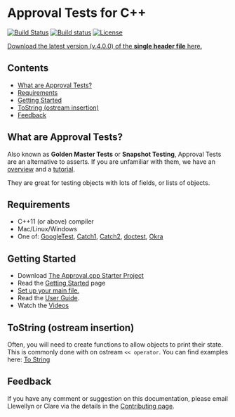 <!--
GENERATED FILE - DO NOT EDIT
This file was generated by [MarkdownSnippets](https://github.com/SimonCropp/MarkdownSnippets).
Source File: /mdsource/README.source.md
To change this file edit the source file and then execute ./run_markdown_templates.sh.
-->

<a id="top"></a>

# Approval Tests for C++

[![Build Status](https://api.travis-ci.org/approvals/ApprovalTests.cpp.svg?branch=master)](https://travis-ci.org/approvals/ApprovalTests.cpp) [![Build status](https://ci.appveyor.com/api/projects/status/lf3i76ije89oihi5?svg=true)](https://ci.appveyor.com/project/isidore/approvaltests-cpp) [![License](https://img.shields.io/badge/License-Apache%202.0-blue.svg)](https://opensource.org/licenses/Apache-2.0)

<a href="https://github.com/approvals/ApprovalTests.cpp/releases/download/v.4.0.0/ApprovalTests.v.4.0.0.hpp">Download the latest version (v.4.0.0) of the **single header file** here.</a>

<!-- toc -->
## Contents

  * [What are Approval Tests?](#what-are-approval-tests)
  * [Requirements](#requirements)
  * [Getting Started](#getting-started)
  * [ToString (ostream insertion)](#tostring-ostream-insertion)
  * [Feedback](#feedback)
<!-- endtoc -->


## What are Approval Tests?

Also known as **Golden Master Tests** or **Snapshot Testing**, Approval Tests are an alternative to asserts. If you are unfamiliar with them, we have an [overview](/doc/Overview.md#top) and a [tutorial](/doc/Tutorial.md#top).

They are great for testing objects with lots of fields, or lists of objects.

## Requirements

* C++11 (or above) compiler
* Mac/Linux/Windows
* One of:  [GoogleTest](https://github.com/google/googletest), [Catch1](https://github.com/catchorg/Catch2/tree/Catch1.x), [Catch2](https://github.com/catchorg/Catch2), [doctest](https://github.com/onqtam/doctest), [Okra](https://github.com/JayBazuzi/Okra)  

## Getting Started

* Download [The Approval.cpp Starter Project](https://github.com/approvals/ApprovalTests.Cpp.StarterProject)
* Read the [Getting Started](/doc/GettingStarted.md#top) page
* [Set up your main file.](/doc/GettingStarted.md#main-file)
* Read the [User Guide](/doc/README.md#top).
* Watch the [Videos](/doc/Videos.md#top)

## ToString (ostream insertion)
Often, you will need to create functions to allow objects to print their state. This is commonly done with on ostream `<< operator`.
You can find examples here: [To String](/doc/ToString.md#top)

## Feedback

If you have any comment or suggestion on this documentation, please email Llewellyn or Clare via the details in the [Contributing page](/doc/Contributing.md#top).
